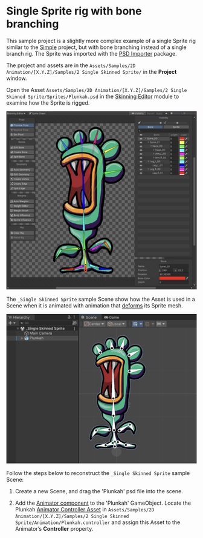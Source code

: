 # Single Sprite rig with bone branching
This sample project is a slightly more complex example of a single Sprite rig similar to the [Simple](ex-simple.md)  project, but with bone branching instead of a single branch rig. The Sprite was imported with the [PSD Importer](https://docs.unity3d.com/Packages/com.unity.2d.psdimporter@latest) package.

The project and assets are in the `Assets/Samples/2D Animation/[X.Y.Z]/Samples/2 Single Skinned Sprite/` in the **Project** window.

Open the Asset `Assets/Samples/2D Animation/[X.Y.Z]/Samples/2 Single Skinned Sprite/Sprites/Plunkah.psd` in the [Skinning Editor](SkinningEditor.md) module to examine how the Sprite is rigged.

![The Skinning Editor with the Plunkah sprite open. Each bone is a different color.](images/2D-animation-samples-single-skin-skinning-module.png)

The `_Single Skinned Sprite` sample Scene show how the Asset is used in a Scene when it is animated with animation that [deforms](SpriteSkin.md) its Sprite mesh.

![The Scene view showing the Plunkah sprite, with each bone shown in white.](images/2D-animation-samples-single-skin-rig.png)

Follow the steps below to reconstruct the `_Single Skinned Sprite` sample Scene:

1. Create a new Scene, and drag the 'Plunkah' psd file into the scene.

2. Add the [Animator component](https://docs.unity3d.com/Manual/class-Animator.html) to the 'Plunkah' GameObject. Locate the Plunkah [Animator Controller Asset](https://docs.unity3d.com/Manual/Animator.html) in `Assets/Samples/2D Animation/[X.Y.Z]/Samples/2 Single Skinned Sprite/Animation/Plunkah.controller` and assign this Asset to the Animator’s **Controller** property.
